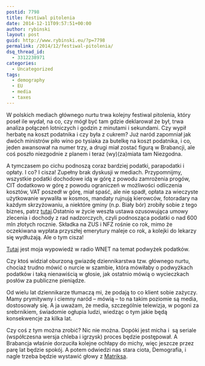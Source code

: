 ```yaml
---
postid: 7798
title: Festiwal pitolenia
date: 2014-12-11T09:57:51+00:00
author: rybinski
layout: post
guid: http://www.rybinski.eu/?p=7798
permalink: /2014/12/festiwal-pitolenia/
dsq_thread_id:
  - 3312238971
categories:
  - Uncategorized
tags:
  - demography
  - EU
  - media
  - taxes
---
```

W polskich mediach głównego nurtu trwa kolejny festiwal pitolenia, który poseł ile wydał, na co, czy mógł być tam gdzie deklarował że był, trwa analiza połączeń lotniczych i godzin z minutami i sekundami. Czy wypił herbatę na koszt podatnika i czy była z cukrem? Już naród zapomniał jak dwóch ministrów piło wino po tysiaka za butelkę na koszt podatnika, i co, jeden awansował na numer trzy, a drugi miał zostać figurą w Brabancji, ale coś poszło niezgodnie z planem i teraz (wy)(za)miata tam Niezgodna.

A tymczasem po cichu podnoszą coraz bardziej podatki, parapodatki i opłaty. I co? I cisza! Zupełny brak dyskusji w mediach. Przypomnijmy, wszystkie podatki dochodowe idą w górę z powodu zamrożenia progów, CIT dodatkowo w górę z powodu ograniczeń w możliwości odliczenia kosztów, VAT poszedł w górę, miał spaść, ale nie spadł, opłata za wieczyste użytkowanie wywaliła w kosmos, mandaty rujnują kierowców, fotoradary na każdym skrzyżowaniu, a niektóre gminy (n.p. Biały bór) zrobiły sobie z tego biznes, patrz [tutaj](http://www.rp.pl/artykul/923956.html).Ostatnio w życie weszła ustawa ozusowująca umowy zlecenia i dochody z rad nadzorczych, czyli podnosząca podatki o nad 600 mln złotych rocznie. Składka na ZUS i NFZ rośnie co rok, mimo że oczekiwana wypłata przyszłej emerytury maleje co rok, a kolejki do lekarzy się wydłużają. Ale o tym cisza!

[Tutaj](http://www.radiownet.pl/publikacje/krzysztof-rybinski--11) jest moja wypowiedź w radio WNET na temat podwyżek podatków.

Czy ktoś widział oburzoną gwiazdę dziennikarstwa tzw. głównego nurtu, chociaż trudno mówić o nurcie w szambie, która mówiłaby o podwyżkach podatków i taką nienawiścią w głosie, jak ostatnio mówią o wycieczkach posłów za publiczne pieniądze.

Od wielu lat dziennikarze tłumaczą mi, że podają to co klient sobie zażyczy. Mamy prymitywny i ciemny naród – mówią – to na takim poziomie są media, dostosowały się. A ja uważam, że media, szczególnie telewizja, w pogoni za srebrnikiem, świadomie ogłupia ludzi, wiedząc o tym jakie będą konsekwencje za kilka lat.

Czy coś z tym można zrobić? Nic nie można. Dopóki jest micha i  są seriale (współczesna wersja chleba i igrzysk) proces będzie postępował. A Brabancja właśnie dorzuciła kolejne ochłapy do michy, więc jeszcze przez parę lat będzie spokój. A potem odwiedzi nas stara ciota, Demografia, i nagle trzeba będzie wystawić głowy z [Matriksa](http://www.slowaimysli.pl/pozycja/ekonomia-w-matriksie/39).
